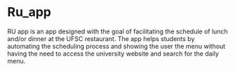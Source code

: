 # Ru_app
RU app is an app designed with the goal of facilitating the schedule of lunch and/or dinner at the UFSC restaurant.
The app helps students by automating the scheduling process and showing the user the menu without having the need to access the university website and search for the daily menu.
